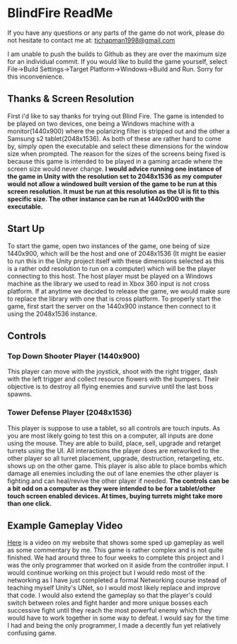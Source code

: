 # BlindFire ReadMe

If you have any questions or any parts of the game do not work, please do not hesitate to contact me at: 
tjchapman1998@gmail.com

I am unable to push the builds to Github as they are over the maximum size for an individual commit. 
If you would like to build the game yourself, select File->Build Settings->Target Platform->Windows->Build and Run. 
Sorry for this inconvenience. 


## Thanks & Screen Resolution

First i'd like to say thanks for trying out Blind Fire. The game is intended to be played on two devices, one being a 
Windows machine with a monitor(1440x900) where the polarizing filter is stripped out and the other a Samsung s2 
tablet(2048x1536). As both of these are rather hard to come by, simply open the executable and select these dimensions 
for the window size when prompted. The reason for the sizes of the screens being fixed is because this game is intended 
to be played in a gaming arcade where the screen size would never change. **I would advice running one instance of the 
game in Unity with the resolution set to 2048x1536 as my computer would not allow a windowed built version of the game 
to be run at this screen resolution. It must be run at this resolution as the UI is fit to this specific size. The 
other instance can be run at 1440x900 with the executable.**

## Start Up

To start the game, open two instances of the game, one being of size 1440x900, which will be the host and one of 2048x1536 
(It might be easier to run this in the Unity project itself with these dimensions selected as this is a rather odd 
resolution to run on a computer) which will be the player connecting to this host. The host player must be played on a 
Windows machine as the library we used to read in Xbox 360 input is not cross platform. If at anytime we decided to 
release the game, we would make sure to replace the library with one that is cross platform. To properly start the game, 
first start the server on the 1440x900 instance then connect to it using the 2048x1536 instance.

## Controls

### Top Down Shooter Player (1440x900)

This player can move with the joystick, shoot with the right trigger, dash with the left trigger and collect resource 
flowers with the bumpers. Their objective is to destroy all flying enemies and survive until the last boss spawns.

### Tower Defense Player (2048x1536)

This player is suppose to use a tablet, so all controls are touch inputs. As you are most likely going to test this on 
a computer, all inputs are done using the mouse. They are able to build, place, sell, upgrade and retarget turrets using 
the UI. All interactions the player does are networked to the other player so all turret placement, upgrade, destruction, 
retargeting, etc. shows up on the other game. This player is also able to place bombs which damage all enemies including 
the out of lane enemies the other player is fighting and can heal/revive the other player if needed. **The controls can 
be a bit odd on a computer as they were intended to be for a tablet/other touch screen enabled devices. At times, buying 
turrets might take more than one click.**

## Example Gameplay Video
[Here](https://tylerchapman.me/Games) is a video on my website that shows some sped up gameplay as well as some commentary
by me. This game is rather complex and is not quite finished. We had around three to four weeks to complete this project 
and I was the only programmer that worked on it aside from the controller input. I would continue working on this project 
but I would redo most of the networking as I have just completed a formal Networking course instead of teaching myself 
Unity's UNet, so I would most likely replace and improve that code. I would also extend the gameplay so that the player's 
could switch between roles and fight harder and more unique bosses each successive fight until they reach the most powerful 
enemy which they would have to work together in some way to defeat. I would say for the time I had and being the only 
programmer, I made a decently fun yet relatively confusing game.
